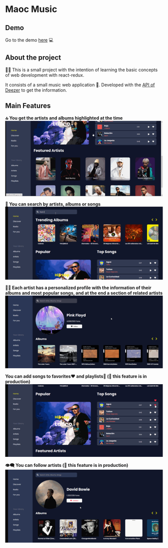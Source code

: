 # Maoc Music

## Demo

Go to the demo [here](https://maocmusic.netlify.app) :computer:

## About the project

:student: This is a small project with the intention of learning the basic concepts of web development with react-redux.

It consists of a small music web application :musical_note:. Developed with the [API of Deezer](https://developers.deezer.com/api) to get the information.

## Main Features

**:top: You get the artists and albums highlighted at the time**
![Home Page](demo/Home_Page_Maoc_Music.gif)

**:mag_right: You can search by artists, albums or songs**
![Search Featured](demo/Search_Maoc_Music.gif)

**:singer: Each artist has a personalized profile with the information of their albums and most popular songs, and at the end a section of related artists**
![Each Artist has a Personalized Profile](demo/each_Artist_Maoc_Music.gif)

**You can add songs to favorites:heart: and playlists:minidisc: (:construction: this feature is in production)**
![Add Song to Favorites](demo/add_fav_Maoc_Music.gif)

**:eye_speech_bubble: You can follow artists (:construction: this feature is in production)**
![Follow Artist](demo/follow_Maoc_Music.gif)


